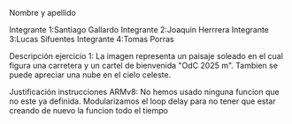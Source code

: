 Nombre y apellido 

Integrante 1:Santiago Gallardo 
Integrante 2:Joaquin Herrrera
Integrante 3:Lucas Sifuentes
Integrante 4:Tomas Porras


Descripción ejercicio 1: La imagen representa un paisaje soleado en el cual figura una carretera y un cartel de bienvenida "OdC 2025 m". Tambien se puede apreciar una nube en el cielo celeste.




Justificación instrucciones ARMv8: No hemos usado ninguna funcion que no este ya definida. Modularizamos el loop delay para no tener que estar creando de nuevo la funcion todo el tiempo



